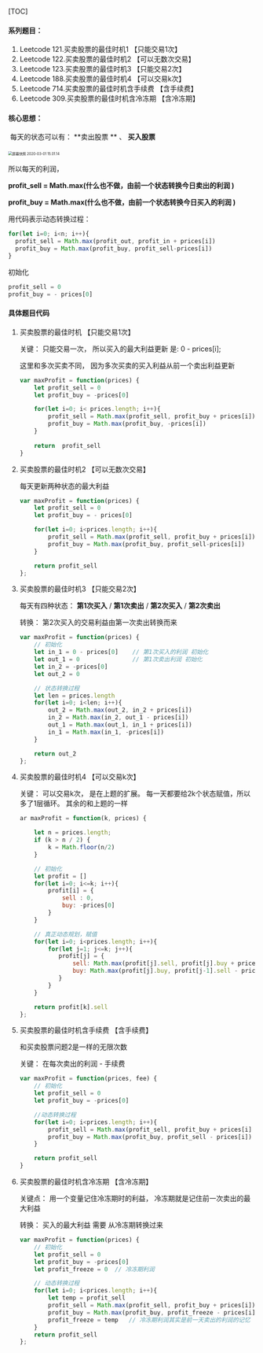 [TOC]



#### 系列题目：

1. Leetcode 121.买卖股票的最佳时机1       【只能交易1次】
2. Leetcode 122.买卖股票的最佳时机2        【可以无数次交易】
3. Leetcode 123.买卖股票的最佳时机3        【只能交易2次】
4. Leetcode 188.买卖股票的最佳时机4         【可以交易k次】
5. Leetcode 714.买卖股票的最佳时机含手续费     【含手续费】
6. Leetcode 309.买卖股票的最佳时机含冷冻期       【含冷冻期】



#### 核心思想：

​	每天的状态可以有：  **卖出股票 **  、  **买入股票**

​	<img src="/Users/murphy/Desktop/屏幕快照 2020-03-01 15.01.14.png" alt="屏幕快照 2020-03-01 15.01.14" style="zoom:50%;" />

所以每天的利润，

**profit_sell = Math.max(什么也不做，由前一个状态转换今日卖出的利润 )**

**profit_buy = Math.max(什么也不做，由前一个状态转换今日买入的利润 )**



用代码表示动态转换过程：

```javascript
for(let i=0; i<n; i++){
  profit_sell = Math.max(profit_out, profit_in + prices[i])
  profit_buy = Math.max(profit_buy, profit_sell-prices[i])
}
```



初始化

```javascript
profit_sell = 0
profit_buy = - prices[0]
```



#### 具体题目代码

1. 买卖股票的最佳时机      【只能交易1次】

   关键： 只能交易一次， 所以买入的最大利益更新 是:  0 - prices[i];

   这里和多次买卖不同， 因为多次买卖的买入利益从前一个卖出利益更新

   ```javascript
   var maxProfit = function(prices) {
       let profit_sell = 0
       let profit_buy = -prices[0]
   
       for(let i=0; i< prices.length; i++){
           profit_sell = Math.max(profit_sell, profit_buy + prices[i])
           profit_buy = Math.max(profit_buy, -prices[i])
       }
       
       return  profit_sell
   }
   ```

   

2. 买卖股票的最佳时机2        【可以无数次交易】

   每天更新两种状态的最大利益

   ```javascript
   var maxProfit = function(prices) {
       let profit_sell = 0
       let profit_buy = - prices[0]
   
       for(let i=0; i<prices.length; i++){
           profit_sell = Math.max(profit_sell, profit_buy + prices[i])
           profit_buy = Math.max(profit_buy, profit_sell-prices[i])
       }
   
       return profit_sell
   };
   ```

   

3. 买卖股票的最佳时机3        【只能交易2次】

   每天有四种状态： **第1次买入** / **第1次卖出** / **第2次买入** / **第2次卖出**

   转换： 第2次买入的交易利益由第一次卖出转换而来

   ```javascript
   var maxProfit = function(prices) {
       // 初始化
       let in_1 = 0 - prices[0]    // 第1次买入的利润 初始化
       let out_1 = 0               // 第1次卖出利润 初始化
       let in_2 = -prices[0]
       let out_2 = 0 
   
       // 状态转换过程
       let len = prices.length
       for(let i=0; i<len; i++){
           out_2 = Math.max(out_2, in_2 + prices[i])
           in_2 = Math.max(in_2, out_1 - prices[i])
           out_1 = Math.max(out_1, in_1 + prices[i])
           in_1 = Math.max(in_1, -prices[i])
       }
   
       return out_2
   };
   ```

   

4. 买卖股票的最佳时机4         【可以交易k次】

   关键： 可以交易k次， 是在上题的扩展。 每一天都要给2k个状态赋值，所以多了1层循环。 其余的和上题的一样

   ```javascript
   ar maxProfit = function(k, prices) {
   
       let n = prices.length;
       if (k > n / 2) {
           k = Math.floor(n/2)  
       }
   
       // 初始化
       let profit = []
       for(let i=0; i<=k; i++){
           profit[i] = {
               sell : 0,
               buy: -prices[0]
           }
       }
   
       // 真正动态规划，赋值
       for(let i=0; i<prices.length; i++){
           for(let j=1; j<=k; j++){
              profit[j] = {
                  sell: Math.max(profit[j].sell, profit[j].buy + prices[i]),
                  buy: Math.max(profit[j].buy, profit[j-1].sell - prices[i])
              }
           }
       }
   
       return profit[k].sell
   };
   ```

   

5. 买卖股票的最佳时机含手续费     【含手续费】

   和买卖股票问题2是一样的无限次数

   关键： 在每次卖出的利润 - 手续费

   ```javascript
   var maxProfit = function(prices, fee) {
       // 初始化
       let profit_sell = 0
       let profit_buy = -prices[0]
   
       //动态转换过程
       for(let i=0; i<prices.length; i++){
           profit_sell = Math.max(profit_sell, profit_buy + prices[i] - fee)
           profit_buy = Math.max(profit_buy, profit_sell - prices[i])
       }
   
       return profit_sell
   }
   ```

   

6. 买卖股票的最佳时机含冷冻期       【含冷冻期】

   关键点： 用一个变量记住冷冻期时的利益， 冷冻期就是记住前一次卖出的最大利益

   转换： 买入的最大利益 需要  从冷冻期转换过来

   ```javascript
   var maxProfit = function(prices) {
       // 初始化
       let profit_sell = 0
       let profit_buy = -prices[0]
       let profit_freeze = 0  // 冷冻期利润
   
       // 动态转换过程    
       for(let i=0; i<prices.length; i++){
           let temp = profit_sell
           profit_sell = Math.max(profit_sell, profit_buy + prices[i])
           profit_buy = Math.max(profit_buy, profit_freeze - prices[i])
           profit_freeze = temp   // 冷冻期利润其实是前一天卖出的利润的记忆
       }
       return profit_sell
   };
   ```

   

